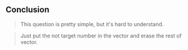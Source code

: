 ## Conclusion

> This question is pretty simple, but it's hard to understand.

> Just put the not target number in the vector and erase the rest of vector.